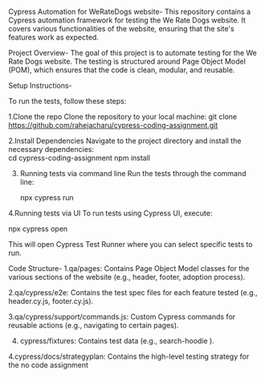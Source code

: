 Cypress Automation for WeRateDogs website-
This repository contains a Cypress automation framework for testing the We Rate Dogs website. It covers various functionalities of the website, ensuring that the site's features work as expected.

Project Overview-
The goal of this project is to automate testing for the We Rate Dogs website. The testing is structured around Page Object Model (POM), which ensures that the code is clean, modular, and reusable. 


Setup Instructions-

To run the tests, follow these steps:

1.Clone the repo
  Clone the repository to your local machine:
  git clone https://github.com/rahejacharu/cypress-coding-assignment.git

2.Install Dependencies
   Navigate to the project directory and install the necessary dependencies:  
   cd cypress-coding-assignment
   npm install

3. Running tests via command line
   Run the tests through the command line:
   
   npx cypress run

4.Running tests via UI
To run tests using Cypress UI, execute:

   npx cypress open


This will open Cypress Test Runner where you can select specific tests to run.


Code Structure-
1.qa/pages: Contains Page Object Model classes for the various sections of the website (e.g., header, footer, adoption process).

2.qa/cypress/e2e: Contains the test spec files for each feature tested (e.g., header.cy.js, footer.cy.js).

3.qa/cypress/support/commands.js: Custom Cypress commands for reusable actions (e.g., navigating to certain pages).

4. cypress/fixtures: Contains test data (e.g., search-hoodie ).

4.cypress/docs/strategyplan: Contains the high-level testing strategy for the  no code assignment

